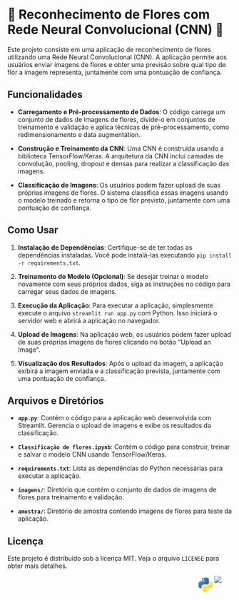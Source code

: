 # 🌺 Reconhecimento de Flores com Rede Neural Convolucional (CNN) 🌻

Este projeto consiste em uma aplicação de reconhecimento de flores utilizando uma Rede Neural Convolucional (CNN). A aplicação permite aos usuários enviar imagens de flores e obter uma previsão sobre qual tipo de flor a imagem representa, juntamente com uma pontuação de confiança.

## Funcionalidades

- **Carregamento e Pré-processamento de Dados**: O código carrega um conjunto de dados de imagens de flores, divide-o em conjuntos de treinamento e validação e aplica técnicas de pré-processamento, como redimensionamento e data augmentation.

- **Construção e Treinamento da CNN**: Uma CNN é construída usando a biblioteca TensorFlow/Keras. A arquitetura da CNN inclui camadas de convolução, pooling, dropout e densas para realizar a classificação das imagens.

- **Classificação de Imagens**: Os usuários podem fazer upload de suas próprias imagens de flores. O sistema classifica essas imagens usando o modelo treinado e retorna o tipo de flor previsto, juntamente com uma pontuação de confiança.

## Como Usar

1. **Instalação de Dependências**: Certifique-se de ter todas as dependências instaladas. Você pode instalá-las executando `pip install -r requirements.txt`.

2. **Treinamento do Modelo (Opcional)**: Se desejar treinar o modelo novamente com seus próprios dados, siga as instruções no código para carregar seus dados de imagens.

3. **Execução da Aplicação**: Para executar a aplicação, simplesmente execute o arquivo `streamlit run app.py` com Python. Isso iniciará o servidor web e abrirá a aplicação no navegador.

4. **Upload de Imagens**: Na aplicação web, os usuários podem fazer upload de suas próprias imagens de flores clicando no botão "Upload an Image".

5. **Visualização dos Resultados**: Após o upload da imagem, a aplicação exibirá a imagem enviada e a classificação prevista, juntamente com uma pontuação de confiança.

## Arquivos e Diretórios

- **`app.py`**: Contém o código para a aplicação web desenvolvida com Streamlit. Gerencia o upload de imagens e exibe os resultados da classificação.

- **`Classificação de flores.ipynb`**: Contém o código para construir, treinar e salvar o modelo CNN usando TensorFlow/Keras.

- **`requirements.txt`**: Lista as dependências do Python necessárias para executar a aplicação.

- **`imagens/`**: Diretório que contém o conjunto de dados de imagens de flores para treinamento e validação.

- **`amostra/`**: Diretório de amostra contendo imagens de flores para teste da aplicação.

## Licença

Este projeto é distribuído sob a licença MIT. Veja o arquivo `LICENSE` para obter mais detalhes.

<img align="right" width ='40px' src ='https://cdn.jsdelivr.net/gh/devicons/devicon/icons/jupyter/jupyter-original-wordmark.svg'> </a>
<img align="right" width ='40px' src ='https://raw.githubusercontent.com/devicons/devicon/master/icons/python/python-original.svg'> </a>
